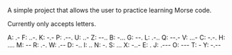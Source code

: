A simple project that allows the user to practice learning Morse code.

Currently only accepts letters.

A: .-         F: ..-.       K: -.-        P: .--.       U: ..-        Z: --..
B: -...       G: --.        L: .-..       Q: --.-       V: ...-
C: -.-.       H: ....       M: --         R: .-.        W: .--
D: -..        I: ..         N: -.         S: ...        X: -..-
E: .          J: .---       O: ---        T: -          Y: -.--
